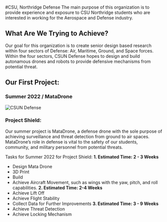#CSU, Northridge Defense
The main purpose of this organization is to provide experience and exposure to CSU Northridge students who are interested in working for the Aerospace and Defense industry. 

## What Are We Trying to Achieve?
Our goal for this organization is to create senior design based research within four sectors of Defense: Air, Maritime, Ground, and Space forces. 
Within the four sectors, CSUN Defense hopes to design and build autonamous drones and robots to provide defensive mechanisms from potential threat. 

## Our First Project:
### Summer 2022 / MataDrone
![CSUN Defense](/Air-Force/imgs/firstDesign.png)

### Project Shield:
Our summer project is MataDrone, a defense drone with the sole purpose of achieving surveillance and threat detection from ground to air spaces.
MataDrone’s role in defense is vital to the safety of our students, community, and military personnel from potential threats.

Tasks for Summer 2022 for Project Shield:
**1. Estimated Time: 2 - 3 Weeks**
* Design Mata Drone
* 3D Print
* Build
* Achieve Aircraft Movement, such as wings with the yaw, pitch, and roll capabilities.
**2. Estimated Time: 2-4 Weeks**
* Achieve Lift Off
* Achieve Flight Stability
* Collect Data for Further Improvements
**3. Estimated Time: 3 - 9 Weeks**
* Achieve Threat Detection
* Achieve Locking Mechanism
